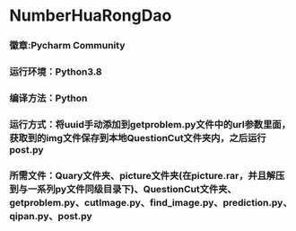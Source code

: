 # NumberHuaRongDao
### 徽章:Pycharm Community
### 运行环境：Python3.8
### 编译方法：Python
### 运行方式：将uuid手动添加到getproblem.py文件中的url参数里面，获取到的img文件保存到本地QuestionCut文件夹内，之后运行post.py
### 所需文件：Quary文件夹、picture文件夹(在picture.rar，并且解压到与一系列py文件同级目录下)、QuestionCut文件夹、getproblem.py、cutImage.py、find_image.py、prediction.py、qipan.py、post.py
